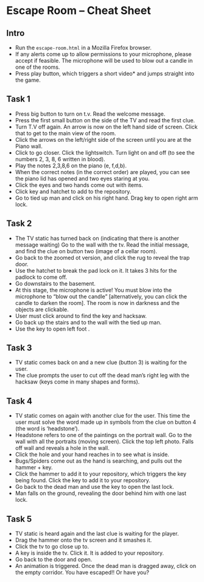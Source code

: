 # Escape Room – Cheat Sheet

## Intro
- Run the `escape-room.html` in a Mozilla Firefox browser.
- If any alerts come up to allow permissions to your microphone, please accept if feasible. The microphone will be used to blow out a candle in one of the rooms.
- Press play button, which triggers a short video* and jumps straight into the game.


## Task 1
- Press big button to turn on t.v. Read the welcome message.
- Press the first small button on the side of the TV and read the first clue.
- Turn T.V off again. An arrow is now on the left hand side of screen. Click that to get to the main view of the room.
- Click the arrows on the left/right side of the screen until you are at the Piano wall.
- Click to go closer. Click the lightswitch. Turn light on and off (to see the numbers 2, 3, 8, 6 written in blood).
- Play the notes 2,3,8,6 on the piano (e, f,d,b).
- When the correct notes (in the correct order) are played, you can see the piano lid has opened and two eyes staring at you.
- Click the eyes and two hands come out with items.
- Click key and hatchet to add to the repository.
- Go to tied up man and click on his right hand. Drag key to open right arm lock.

## Task 2
- The TV static has turned back on (indicating that there is another message waiting) Go to the wall with the tv. Read the initial message, and find the clue on button two (image of a cellar room).
- Go back to the zoomed ot version, and click the rug to reveal the trap door.
- Use the hatchet to break the pad lock on it. It takes 3 hits for the padlock to come off.
- Go downstairs to the basement.
- At this stage, the microphone is active! You must blow into the microphone to “blow out the candle” [alternatively, you can click the candle to darken the room]. The room is now in darkness and the objects are clickable.
- User must click around to find the key and hacksaw.
- Go back up the stairs and to the wall with the tied up man.
- Use the key to open left foot .

## Task 3
- TV static comes back on and a new clue (button 3) is waiting for the user.
- The clue prompts the user to cut off the dead man’s right leg with the hacksaw (keys come in many shapes and forms).


## Task 4
- TV static comes on again with another clue for the user. This time the user must solve the word made up in symbols from the clue on button 4 (the word is ‘headstone’).
- Headstone refers to one of the paintings on the portrait wall. Go to the wall with all the portraits (moving screen). Click the top left photo. Falls off wall and reveals a hole in the wall.
- Click the hole and your hand reaches in to see what is inside.
- Bugs/Spiders come out as the hand is searching, and pulls out the hammer + key.
- Click the hammer to add it to your repository, which triggers the key being found. Click the key to add it to your repository.
- Go back to the dead man and use the key to open the last lock.
- Man falls on the ground, revealing the door behind him with one last lock.

## Task 5
- TV static is heard again and the last clue is waiting for the player.
- Drag the hammer onto the tv screen and it smashes it.
- Click the tv to go close up to.
- A key is inside the tv. Click it. It is added to your repository.
- Go back to the door and open.
- An animation is triggered. Once the dead man is dragged away, click on the empty corridor. You have escaped!! Or have you?
